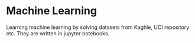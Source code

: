 # Machine Learning 
Learning machine learning by solving datasets from Kaghle, UCI repository etc.
They are written in jupyter notebooks. 

